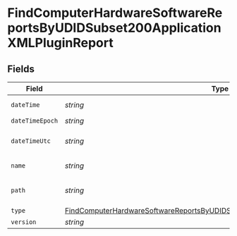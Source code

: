 # FindComputerHardwareSoftwareReportsByUDIDSubset200ApplicationXMLPluginReport


## Fields

| Field                                                                                                                                                                                           | Type                                                                                                                                                                                            | Required                                                                                                                                                                                        | Description                                                                                                                                                                                     | Example                                                                                                                                                                                         |
| ----------------------------------------------------------------------------------------------------------------------------------------------------------------------------------------------- | ----------------------------------------------------------------------------------------------------------------------------------------------------------------------------------------------- | ----------------------------------------------------------------------------------------------------------------------------------------------------------------------------------------------- | ----------------------------------------------------------------------------------------------------------------------------------------------------------------------------------------------- | ----------------------------------------------------------------------------------------------------------------------------------------------------------------------------------------------- |
| `dateTime`                                                                                                                                                                                      | *string*                                                                                                                                                                                        | :heavy_minus_sign:                                                                                                                                                                              | N/A                                                                                                                                                                                             | 2017-07-07 18:37:04                                                                                                                                                                             |
| `dateTimeEpoch`                                                                                                                                                                                 | *string*                                                                                                                                                                                        | :heavy_minus_sign:                                                                                                                                                                              | N/A                                                                                                                                                                                             | 1499470624555                                                                                                                                                                                   |
| `dateTimeUtc`                                                                                                                                                                                   | *string*                                                                                                                                                                                        | :heavy_minus_sign:                                                                                                                                                                              | N/A                                                                                                                                                                                             | 2017-07-07T18:37:04.555-0500                                                                                                                                                                    |
| `name`                                                                                                                                                                                          | *string*                                                                                                                                                                                        | :heavy_minus_sign:                                                                                                                                                                              | N/A                                                                                                                                                                                             | Quartz Composer.webplugin                                                                                                                                                                       |
| `path`                                                                                                                                                                                          | *string*                                                                                                                                                                                        | :heavy_minus_sign:                                                                                                                                                                              | N/A                                                                                                                                                                                             | /Library/Internet Plug-Ins/Quartz Composer.webplugin                                                                                                                                            |
| `type`                                                                                                                                                                                          | [FindComputerHardwareSoftwareReportsByUDIDSubset200ApplicationXMLPluginReportType](../../models/operations/findcomputerhardwaresoftwarereportsbyudidsubset200applicationxmlpluginreporttype.md) | :heavy_minus_sign:                                                                                                                                                                              | N/A                                                                                                                                                                                             |                                                                                                                                                                                                 |
| `version`                                                                                                                                                                                       | *string*                                                                                                                                                                                        | :heavy_minus_sign:                                                                                                                                                                              | N/A                                                                                                                                                                                             | 1.4                                                                                                                                                                                             |